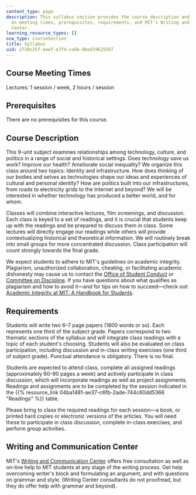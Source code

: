 ```yaml
---
content_type: page
description: This syllabus section provides the course description and information
  on meeting times, prerequisites, requirements, and MIT's Writing and Communication
  Center.
learning_resource_types: []
ocw_type: CourseSection
title: Syllabus
uid: 2710c25f-eeef-e7f4-ce6b-0bed19625567
---
```


Course Meeting Times
--------------------

Lectures: 1 session / week, 2 hours / session

Prerequisites
-------------

There are no prerequisites for this course.

Course Description
------------------

This 9-unit subject examines relationships among technology, culture, and politics in a range of social and historical settings. Does technology save us work? Improve our health? Ameliorate social inequality? We organize this class around two topics: Identity and infrastructure. How does thinking of our bodies and selves as technologies shape our ideas and experiences of cultural and personal identity? How are politics built into our infrastructures, from roads to electricity grids to the Internet and beyond? We will be interested in whether technology has produced a better world, and for whom.

Classes will combine interactive lectures, film screenings, and discussion. Each class is keyed to a set of readings, and it is crucial that students keep up with the readings and be prepared to discuss them in class. Some lectures will directly engage our readings while others will provide contextualizing historical and theoretical information. We will routinely break into small groups for more concentrated discussion. Class participation will count strongly towards the final grade.

We expect students to adhere to MIT's guidelines on academic integrity. Plagiarism, unauthorized collaboration, cheating, or facilitating academic dishonesty may cause us to contact the [Office of Student Conduct](https://studentlife.mit.edu/osc) or [Committee on Discipline](http://web.mit.edu/committees/cod/). If you have questions about what qualifies as plagiarism and how to avoid it—and for tips on how to succeed—check out: [Academic Integrity at MIT: A Handbook for Students](http://integrity.mit.edu/).

Requirements
------------

Students will write two 6–7 page papers (1800 words or so). Each represents one third of the subject grade. Papers correspond to two thematic sections of the syllabus and will integrate class readings with a topic of each student's choosing. Students will also be evaluated on class participation, including discussion and in-class writing exercises (one third of subject grade). Punctual attendance is obligatory. There is no final.

Students are expected to attend class, complete all assigned readings (approximately 60–90 pages a week) and actively participate in class discussion, which will incorporate readings as well as project assignments. Readings and assignments are to be completed by the session indicated in the {{% resource_link 04ba1481-ae37-c6fb-2ade-744c60dd5366 "Readings" %}} table.

Please bring to class the required readings for each session—a book, or printed hard copies or electronic versions of the articles. You will need these to participate in class discussion, complete in-class exercises, and perform group activities.

Writing and Communication Center
--------------------------------

MIT's [Writing and Communication Center](http://cmsw.mit.edu/writing-and-communication-center/) offers free consultation as well as on-line help to MIT students at any stage of the writing process. Get help overcoming writer's block and formulating an argument, and with questions on grammar and style. (Writing Center consultants do not proofread, but they do offer help with grammar and beyond).